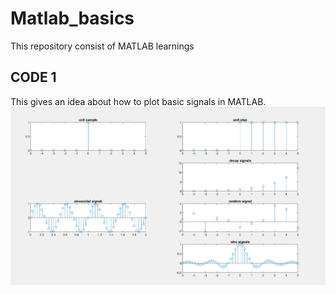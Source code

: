# Matlab_basics
This repository consist of MATLAB learnings

**CODE 1**
----------------------------------
This gives an idea about how to plot basic signals in MATLAB. 
<img src= image/uploadgitm1.png>
